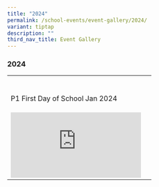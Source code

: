 ```yaml
---
title: "2024"
permalink: /school-events/event-gallery/2024/
variant: tiptap
description: ""
third_nav_title: Event Gallery
---
```

<h3>2024</h3><table><tbody><tr><th rowspan="1" colspan="1"><p></p></th><th rowspan="1" colspan="1"><p></p></th></tr><tr><td rowspan="1" colspan="1"><p>P1 First Day of School Jan 2024</p></td><td rowspan="1" colspan="1"><p></p></td></tr><tr><td rowspan="1" colspan="1"><div class="iframe-wrapper"><iframe allowfullscreen="true" frameborder="0" src="https://docs.google.com/presentation/d/e/2PACX-1vQWvutvrujOtyDqLm0-COOxqAHzVu0doHcYzA3KfThLcOdnQy6AEbo3WvPGxWiXij5ukfIbXXBhWOuv/embed?start=false&amp;amp;loop=false&amp;amp;delayms=3000"></iframe></div></td><td rowspan="1" colspan="1"><p></p></td></tr></tbody></table><p></p><p></p>